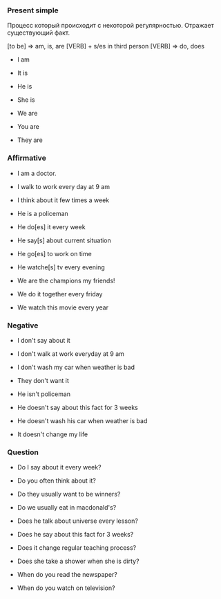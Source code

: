 ### Present simple

Процесс который происходит с некоторой регулярностью. Отражает существующий факт.

[to be] => am, is, are
[VERB] + s/es in third person
[VERB]  => do, does

* I am

* It is
* He is
* She is

* We are
* You are 
* They are

### Affirmative

* I am a doctor.
* I walk to work every day at 9 am
* I think about it few times a week

* He is a policeman
* He do[es] it every week
* He say[s] about current situation
* He go[es] to work on time
* He watche[s] tv every evening

* We are the champions my friends!
* We do it together every friday
* We watch this movie every year

### Negative

* I don't say about it
* I don't walk at work everyday at 9 am
* I don't wash my car when weather is bad

* They don't want it

* He isn't policeman
* He doesn't say about this fact for 3 weeks
* He doesn't wash his car when weather is bad
* It doesn't change my life

### Question

* Do I say about it every week?
* Do you often think about it?
* Do they usually want to be winners?
* Do we usually eat in macdonald's?

* Does he talk about universe every lesson?
* Does he say about this fact for 3 weeks?
* Does it change regular teaching process?
* Does she take a shower when she is dirty?

* When do you read the newspaper?
* When do you watch on television?

